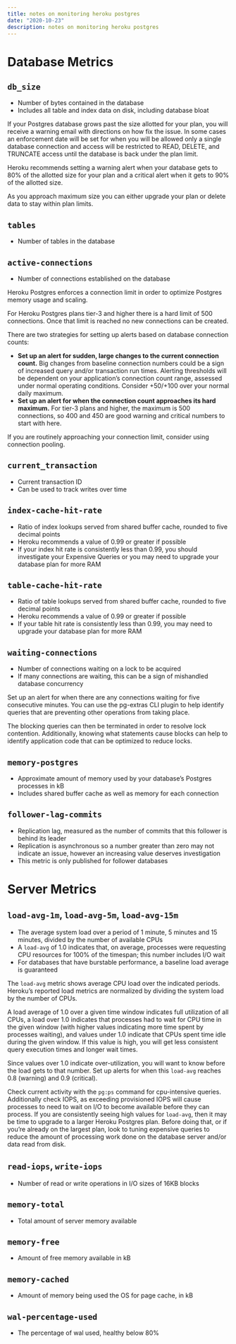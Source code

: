 ```yaml
---
title: notes on monitoring heroku postgres
date: "2020-10-23"
description: notes on monitoring heroku postgres
---
```


# Database Metrics

## `db_size`
* Number of bytes contained in the database
* Includes all table and index data on disk, including database bloat

If your Postgres database grows past the size allotted for your plan, you will receive a warning email with directions on how fix the issue. In some cases an enforcement date will be set for when you will be allowed only a single database connection and access will be restricted to READ, DELETE, and TRUNCATE access until the database is back under the plan limit.

Heroku recommends setting a warning alert when your database gets to 80% of the allotted size for your plan and a critical alert when it gets to 90% of the allotted size.

As you approach maximum size you can either upgrade your plan or delete data to stay within plan limits.

## `tables`
* Number of tables in the database

## `active-connections`
* Number of connections established on the database

Heroku Postgres enforces a connection limit in order to optimize Postgres memory usage and scaling.

For Heroku Postgres plans tier-3 and higher there is a hard limit of 500 connections. Once that limit is reached no new connections can be created.

There are two strategies for setting up alerts based on database connection counts:

* **Set up an alert for sudden, large changes to the current connection count.** Big changes from baseline connection numbers could be a sign of increased query and/or transaction run times. Alerting thresholds will be dependent on your application’s connection count range, assessed under normal operating conditions. Consider +50/+100 over your normal daily maximum.
* **Set up an alert for when the connection count approaches its hard maximum.** For tier-3 plans and higher, the maximum is 500 connections, so 400 and 450 are good warning and critical numbers to start with here.

If you are routinely approaching your connection limit, consider using connection pooling.

## `current_transaction`
* Current transaction ID
* Can be used to track writes over time

## `index-cache-hit-rate`
* Ratio of index lookups served from shared buffer cache, rounded to five decimal points
* Heroku recommends a value of 0.99 or greater if possible
* If your index hit rate is consistently less than 0.99, you should investigate your Expensive Queries or you may need to upgrade your database plan for more RAM

## `table-cache-hit-rate`
* Ratio of table lookups served from shared buffer cache, rounded to five decimal points
* Heroku recommends a value of 0.99 or greater if possible
* If your table hit rate is consistently less than 0.99, you may need to upgrade your database plan for more RAM

## `waiting-connections`
* Number of connections waiting on a lock to be acquired
* If many connections are waiting, this can be a sign of mishandled database concurrency

Set up an alert for when there are any connections waiting for five consecutive minutes. You can use the pg-extras CLI plugin to help identify queries that are preventing other operations from taking place.

The blocking queries can then be terminated in order to resolve lock contention. Additionally, knowing what statements cause blocks can help to identify application code that can be optimized to reduce locks.

## `memory-postgres`
* Approximate amount of memory used by your database’s Postgres processes in kB
* Includes shared buffer cache as well as memory for each connection

## `follower-lag-commits`
* Replication lag, measured as the number of commits that this follower is behind its leader
* Replication is asynchronous so a number greater than zero may not indicate an issue, however an increasing value deserves investigation
* This metric is only published for follower databases

# Server Metrics

## `load-avg-1m`, `load-avg-5m`, `load-avg-15m`
* The average system load over a period of 1 minute, 5 minutes and 15 minutes, divided by the number of available CPUs
* A `load-avg` of 1.0 indicates that, on average, processes were requesting CPU resources for 100% of the timespan; this number includes I/O wait
* For databases that have burstable performance, a baseline load average is guaranteed

The `load-avg` metric shows average CPU load over the indicated periods. Heroku’s reported load metrics are normalized by dividing the system load by the number of CPUs.

A load average of 1.0 over a given time window indicates full utilization of all CPUs, a load over 1.0 indicates that processes had to wait for CPU time in the given window (with higher values indicating more time spent by processes waiting), and values under 1.0 indicate that CPUs spent time idle during the given window. If this value is high, you will get less consistent query execution times and longer wait times.

Since values over 1.0 indicate over-utilization, you will want to know before the load gets to that number. Set up alerts for when this `load-avg` reaches 0.8 (warning) and 0.9 (critical).

Check current activity with the `pg:ps` command for cpu-intensive queries. Additionally check IOPS, as exceeding provisioned IOPS will cause processes to need to wait on I/O to become available before they can process. If you are consistently seeing high values for `load-avg`, then it may be time to upgrade to a larger Heroku Postgres plan. Before doing that, or if you’re already on the largest plan, look to tuning expensive queries to reduce the amount of processing work done on the database server and/or data read from disk.

## `read-iops`, `write-iops`
* Number of read or write operations in I/O sizes of 16KB blocks

## `memory-total`
* Total amount of server memory available

## `memory-free`
* Amount of free memory available in kB

## `memory-cached`
* Amount of memory being used the OS for page cache, in kB

## `wal-percentage-used`
* The percentage of wal used, healthy below 80%